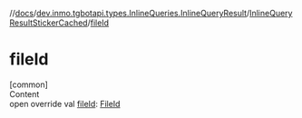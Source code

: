 //[docs](../../../index.md)/[dev.inmo.tgbotapi.types.InlineQueries.InlineQueryResult](../index.md)/[InlineQueryResultStickerCached](index.md)/[fileId](file-id.md)



# fileId  
[common]  
Content  
open override val [fileId](file-id.md): [FileId](../../dev.inmo.tgbotapi.requests.abstracts/-file-id/index.md)  



